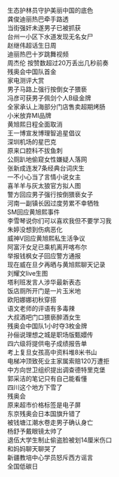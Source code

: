 生态护林员守护美丽中国的底色  
龚俊迪丽热巴牵手路透  
当街强奸未遂男子已被抓获  
台州一小区下水道发现无名女尸  
赵继伟超话生日周  
迪丽热巴十岁跳舞视频  
周杰伦 按赞数超过20万丢出几秒前奏  
残奥会中国队首金  
家电测评大赏  
男子马路上强行按倒女子猥亵  
冯彦可获男子佩剑个人B级金牌  
全家承认上海部分门店售卖超期烤肠  
小米放弃MI品牌  
黄旭熙日程全面取消  
王一博宣发博理智追星倡议  
深圳机场的星巴克  
原来口腔科不拔鱼刺  
公厕趴地偷窥女性嫌疑人落网  
张新成连发7条经典台词庆生  
一不小心当了言情小说女主  
喜羊羊与灰太狼官方拟人图  
警方回应男子强行按倒猥亵女子  
河南一副镇长因过度劳累不幸牺牲  
SM回应黄旭熙事件  
李雪琴说你们可以喜欢我但不要学习我  
朱婷没想到伤病恶化  
威神V回应黄旭熙私生活争议  
阿富汗女足已乘机离开喀布尔  
举报钱枫女子回应警方通报  
现在威在旦夕再晒与黄旭熙聊天记录  
刘耀文live生图  
塔利班发言人涉华最新表态  
饭店厕所开门是一片玉米地  
欧阳娜娜初秋穿搭  
语文老师的评语有多毒辣  
大叔酒吧门口猥亵醉酒女生  
残奥会中国队1小时夺3枚金牌  
孙俪说理想之城是职场版甄嬛传  
四六级将提供电子成绩报告单  
考上复旦女孩高中资料堆8米书山  
电梯冲顶致死业主家属索赔120万遭拒  
中方向世卫组织提出调查德特里克堡  
郭采洁的笔记只有自己能看懂  
四川这个地方下雪了  
残奥会  
原来超市价格标签是电子屏  
东京残奥会日本国旗升错了  
被钱塘江潮水卷走男子确认身亡  
杨舒予戴眼镜太帅了  
退伍大学生制止偷盗脸被划14厘米伤口  
和妈妈聊天聊哭了  
新疆教培中心学员怒斥西方谣言  
全国低碳日  
